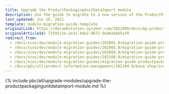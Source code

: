 ```yaml
---
title: Upgrade the ProductPackagingUnitDataImport module
description: Use the guide to migrate to a new version of the ProductPackagingUnitDataImport module.
last_updated: Jun 16, 2021
template: module-migration-guide-template
originalLink: https://documentation.spryker.com/2021080/docs/mg-product-packaging-unit-data-import
originalArticleId: 73392c2e-2e31-4eb2-9b72-9e464ebb5af0
redirect_from:
  - /docs/scos/dev/module-migration-guides/202001.0/migration-guide-productpackagingunitdataimport.html
  - /docs/scos/dev/module-migration-guides/202005.0/migration-guide-productpackagingunitdataimport.html
  - /docs/scos/dev/module-migration-guides/202009.0/migration-guide-productpackagingunitdataimport.html
  - /docs/scos/dev/module-migration-guides/202108.0/migration-guide-productpackagingunitdataimport.html
  - /docs/scos/dev/module-migration-guides/migration-guide-productpackagingunitdataimport.html
  - /docs/pbc/all/product-information-management/202204.0/base-shop/install-and-upgrade/upgrade-modules/upgrade-the-productpackagingunitdataimport-module.html
---
```


{% include pbc/all/upgrade-modules/upgrade-the-productpackagingunitdataimport-module.md %} <!-- To edit, see /_includes/pbc/all/upgrade-modules/upgrade-the-productpackagingunitdataimport-module.md -->
